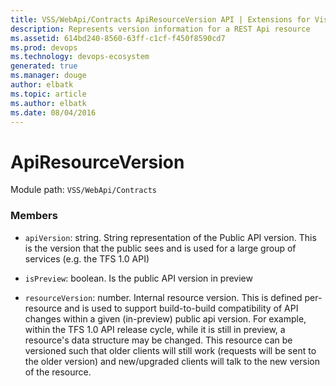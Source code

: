```yaml
---
title: VSS/WebApi/Contracts ApiResourceVersion API | Extensions for Visual Studio Team Services
description: Represents version information for a REST Api resource
ms.assetid: 614bd240-8560-63ff-c1cf-f450f8590cd7
ms.prod: devops
ms.technology: devops-ecosystem
generated: true
ms.manager: douge
author: elbatk
ms.topic: article
ms.author: elbatk
ms.date: 08/04/2016
---
```


# ApiResourceVersion

Module path: `VSS/WebApi/Contracts`


### Members

* `apiVersion`: string. String representation of the Public API version. This is the version that the public sees and is used for a large group of services (e.g. the TFS 1.0 API)

* `isPreview`: boolean. Is the public API version in preview

* `resourceVersion`: number. Internal resource version. This is defined per-resource and is used to support build-to-build compatibility of API changes within a given (in-preview) public api version. For example, within the TFS 1.0 API release cycle, while it is still in preview, a resource&#x27;s data structure may be changed. This resource can be versioned such that older clients will still work (requests will be sent to the older version) and new/upgraded clients will talk to the new version of the resource.

